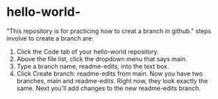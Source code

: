 # hello-world-

"This repository is for practicing how to creat a branch in github."
steps involve to create a branch are:
1. Click the Code tab of your hello-world repository.
2. Above the file list, click the dropdown menu that says main.
3. Type a branch name, readme-edits, into the text box.
4. Click Create branch: readme-edits from main.
Now you have two branches, main and readme-edits. Right now, they look exactly the same. Next you'll add changes to the new readme-edits branch.

